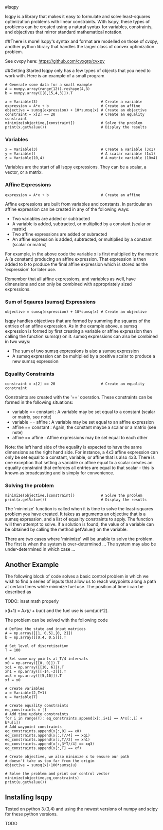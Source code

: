 #lsqpy

lsqpy is a library that makes it easy to formulate and solve least-squares optimization problems with linear constraints. With lsqpy, these types of problems can be created using a natural syntax for variables, constraints, and objectives that mirror standard mathematical notation.

##There is more!
lsqpy's syntax and format are modelled on those of cvxpy, another python library that handles the larger class of convex optimization problem.

See cvxpy here: https://github.com/cvxgrp/cvxpy

##Getting Started
lsqpy only has a few types of objects that you need to work with. Here is an example of a small program.

    # Generate some data for a small example
	A = numpy.array(range(12)).reshape(4,3)
	b = numpy.array([[8,15,4,3]]).T
	
	x = Variable(3)                             # Create a variable
	expression = A*x + b                        # Create an affine
	objective = sumsq(expression) + 10*sumsq(x) # Create an objective
	constraint = x[2] == 20                     # Create an equality constraint
	minimize(objective,[constraint])            # Solve the problem
	print(x.getValue())                         # Display the results

### Variables

	x = Variable(3)                             # Create a variable (3x1)
	y = Variable()                              # A scalar variable (1x1)
	z = Variable(10,4)                          # A matrix variable (10x4)

Variables are the start of all lsqpy expressions. They can be a scalar, a vector, or a matrix.

### Affine Expressions

	expression = A*x + b                        # Create an affine

Affine expressions are built from variables and constants. In particular an affine expression can be created in any of the following ways:
* Two variables are added or subtracted
* A variable is added, subtracted, or multiplied by a constant (scalar or matrix)
* Two affine expressions are added or subracted
* An affine expression is added, subtracted, or multiplied by a constant (scalar or matrix)

For example, in the above code the variable x is first multiplied by the matrix A (a constant) producing an affine expression. That expression is then added to b to produce the final affine expression which is stored as the 'expression' for later use.

Remember that all affine expressions, and variables as well, have dimensions and can only be combined with appropriately sized expressions.

### Sum of Sqaures (sumsq) Expressions

	objective = sumsq(expression) + 10*sumsq(x) # Create an objective

lsqpy handles objectives that are formed by summing the squares of the entries of an affine expression. As in the example above, a sumsq expression is formed by first creating a variable or affine expression then calling the function sumsq() on it. sumsq expressions can also be combined in two ways:
* The sum of two sumsq expressions is also a sumsq expression
* A sumsq expression can be multiplied by a positive scalar to produce a new sumsq expression

### Equality Constraints

	constraint = x[2] == 20                     # Create an equality constraint

Constraints are created with the '==' operation. These constraints can be formed in the following situations:
* variable == constant : A variable may be set equal to a constant (scalar or matrix, see note)
* variable == affine : A variable may be set equal to an affine expression
* affine == constant : Again, the constant maybe a scalar or a matrix (see note)
* affine == affine : Affine expressions may be set equal to each other

Note: the left hand side of the equality is expected to have the same dimensions as the right hand side. For instance, a 4x3 affine expression can only be set equal to a constant, variable, or affine that is also 4x3. There is one exception that setting a variable or affine equal to a scalar creates an equality constraint that enforces all entries are equal to that scalar - this is known as broadcasting and is simply for convenience.

### Solving the problem

	minimize(objective,[constraint])            # Solve the problem
	print(x.getValue())                         # Display the results

The 'minimize' function is called when it is time to solve the least-squares problem you have created. It takes as arguments an objective that is a sumsq expression, and a list of equality constraints to apply. The function will then attempt to solve. If a solution is found, the value of a variable can be obtained by calling the method getValue() on the variable.

There are two cases where 'minimize' will be unable to solve the problem. The first is when the system is over-determined ... The system may also be under-determined in which case ...

## Another Example

The following block of code solves a basic control problem in which we wish to find a series of inputs that allow us to reach waypoints along a path at certain times while minimize fuel use. The position at time i can be described as

TODO: inset math properly

x(i+1) = A*x(i) + b*u(i) and the fuel use is sum(u(i)^2).

The problem can be solved with the following code

    # Define the state and input matrices
	A = np.array([[1, 0.5],[0, 2]])
	b = np.array([[0.4, 0.5]]).T
	
	# Set level of discretization
	T = 100
	
	# Set some way points at T/4 intervals
	x0 = np.array([[0, 0]]).T
	xq1 = np.array([[10, 6]]).T
	xh1 = np.array([[-14,-3]]).T
	xq3 = np.array([[5,10]]).T
	xf = x0
	
	# Create variables
	x = Variable(2,T+1)
	u = Variable(T)
	
	# Create equality constraints
	eq_constraints = []
	# Add time update constraints
	for i in range(T): eq_constraints.append(x[:,i+1] == A*x[:,i] + b*u[i])
	# Add waypoint constraints
	eq_constraints.append(x[:,0] == x0)
	eq_constraints.append(x[:,T//4] == xq1)
	eq_constraints.append(x[:,T//2] == xh1)
	eq_constraints.append(x[:,3*T//4] == xq3)
	eq_constraints.append(x[:,T] == xf)
	
	# Create objective, we also minimize x to ensure our path
	# doesn't take us too far from the origin
	objective = sumsq(x)+100*sumsq(u)
	
	# Solve the problem and print our control vector
	minimize(objective,eq_constraints)
	print(u.getValue())

## Installing lsqpy

Tested on python 3.(3,4) and using the newest versions of numpy and scipy for these python versions.

TODO
